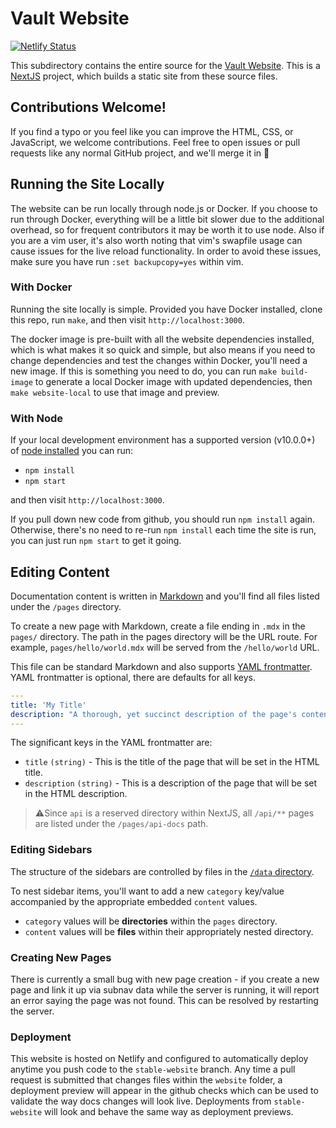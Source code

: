 # Vault Website

[![Netlify Status](https://img.shields.io/netlify/f7fa8963-0022-4a0e-9ccf-f5385355906b?style=flat-square)](https://app.netlify.com/sites/vault-docs-platform/deploys)

This subdirectory contains the entire source for the [Vault Website](https://vaultproject.io/). This is a [NextJS](https://nextjs.org/) project, which builds a static site from these source files.

## Contributions Welcome!

If you find a typo or you feel like you can improve the HTML, CSS, or JavaScript, we welcome contributions. Feel free to open issues or pull requests like any normal GitHub project, and we'll merge it in 🚀

## Running the Site Locally

The website can be run locally through node.js or Docker. If you choose to run through Docker, everything will be a little bit slower due to the additional overhead, so for frequent contributors it may be worth it to use node. Also if you are a vim user, it's also worth noting that vim's swapfile usage can cause issues for the live reload functionality. In order to avoid these issues, make sure you have run `:set backupcopy=yes` within vim.

### With Docker

Running the site locally is simple. Provided you have Docker installed, clone this repo, run `make`, and then visit `http://localhost:3000`.

The docker image is pre-built with all the website dependencies installed, which is what makes it so quick and simple, but also means if you need to change dependencies and test the changes within Docker, you'll need a new image. If this is something you need to do, you can run `make build-image` to generate a local Docker image with updated dependencies, then `make website-local` to use that image and preview.

### With Node

If your local development environment has a supported version (v10.0.0+) of [node installed](https://nodejs.org/en/) you can run:

- `npm install`
- `npm start`

and then visit `http://localhost:3000`.

If you pull down new code from github, you should run `npm install` again. Otherwise, there's no need to re-run `npm install` each time the site is run, you can just run `npm start` to get it going.

## Editing Content

Documentation content is written in [Markdown](https://www.markdownguide.org/cheat-sheet/) and you'll find all files listed under the `/pages` directory.

To create a new page with Markdown, create a file ending in `.mdx` in the `pages/` directory. The path in the pages directory will be the URL route. For example, `pages/hello/world.mdx` will be served from the `/hello/world` URL.

This file can be standard Markdown and also supports [YAML frontmatter](https://middlemanapp.com/basics/frontmatter/). YAML frontmatter is optional, there are defaults for all keys.

```yaml
---
title: 'My Title'
description: "A thorough, yet succinct description of the page's contents"
---

```

The significant keys in the YAML frontmatter are:

- `title` `(string)` - This is the title of the page that will be set in the HTML title.
- `description` `(string)` - This is a description of the page that will be set in the HTML description.

> ⚠️Since `api` is a reserved directory within NextJS, all `/api/**` pages are listed under the `/pages/api-docs` path.

### Editing Sidebars

The structure of the sidebars are controlled by files in the [`/data` directory](data).

To nest sidebar items, you'll want to add a new `category` key/value accompanied by the appropriate embedded `content` values.

- `category` values will be **directories** within the `pages` directory.
- `content` values will be **files** within their appropriately nested directory.

### Creating New Pages

There is currently a small bug with new page creation - if you create a new page and link it up via subnav data while the server is running, it will report an error saying the page was not found. This can be resolved by restarting the server.

### Deployment

This website is hosted on Netlify and configured to automatically deploy anytime you push code to the `stable-website` branch. Any time a pull request is submitted that changes files within the `website` folder, a deployment preview will appear in the github checks which can be used to validate the way docs changes will look live. Deployments from `stable-website` will look and behave the same way as deployment previews.
